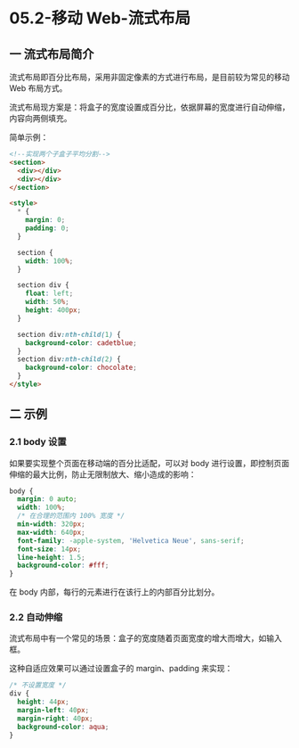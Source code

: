 # 05.2-移动 Web-流式布局

## 一 流式布局简介

流式布局即百分比布局，采用非固定像素的方式进行布局，是目前较为常见的移动 Web 布局方式。

流式布局现方案是：将盒子的宽度设置成百分比，依据屏幕的宽度进行自动伸缩，内容向两侧填充。

简单示例：

```html
<!--实现两个子盒子平均分割-->
<section>
  <div></div>
  <div></div>
</section>

<style>
  * {
    margin: 0;
    padding: 0;
  }

  section {
    width: 100%;
  }

  section div {
    float: left;
    width: 50%;
    height: 400px;
  }

  section div:nth-child(1) {
    background-color: cadetblue;
  }
  section div:nth-child(2) {
    background-color: chocolate;
  }
</style>
```

## 二 示例

### 2.1 body 设置

如果要实现整个页面在移动端的百分比适配，可以对 body 进行设置，即控制页面伸缩的最大比例，防止无限制放大、缩小造成的影响：

```css
body {
  margin: 0 auto;
  width: 100%;
  /* 在合理的范围内 100% 宽度 */
  min-width: 320px;
  max-width: 640px;
  font-family: -apple-system, 'Helvetica Neue', sans-serif;
  font-size: 14px;
  line-height: 1.5;
  background-color: #fff;
}
```

在 body 内部，每行的元素进行在该行上的内部百分比划分。

### 2.2 自动伸缩

流式布局中有一个常见的场景：盒子的宽度随着页面宽度的增大而增大，如输入框。

这种自适应效果可以通过设置盒子的 margin、padding 来实现：

```css
/* 不设置宽度 */
div {
  height: 44px;
  margin-left: 40px;
  margin-right: 40px;
  background-color: aqua;
}
```
